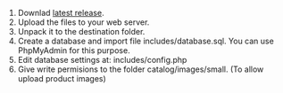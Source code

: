 1. Downlad [latest release](https://github.com/petazeta/youronlineshop/releases/latest).
2. Upload the files to your web server. 
3. Unpack it to the destination folder.
4. Create a database and import file includes/database.sql. You can use PhpMyAdmin for this purpose.
5. Edit database settings at:
  includes/config.php
6. Give write permisions to the folder catalog/images/small. (To allow upload product images)
